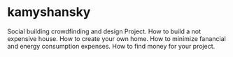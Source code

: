 # kamyshansky
Social building crowdfinding and design Project.
How to build a not expensive house.
How to create your own home.
How to minimize fanancial and energy consumption expenses.
How to find money for your project. 
